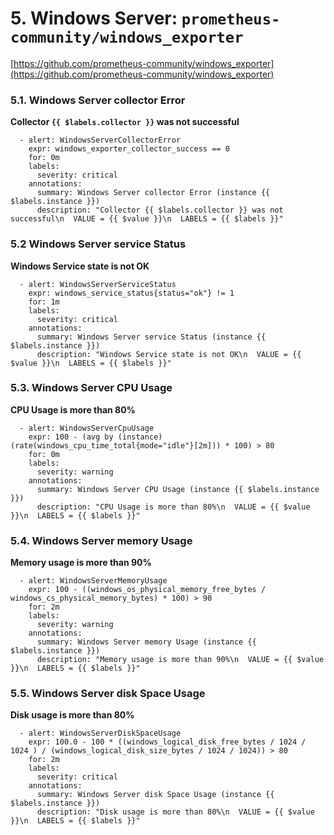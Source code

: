 # **5. Windows Server: `prometheus-community/windows_exporter`**

[https://github.com/prometheus-community/windows_exporter](https://github.com/prometheus-community/windows_exporter)

### **5.1. Windows Server collector Error**

**Collector `{{ $labels.collector }}` was not successful**

```
  - alert: WindowsServerCollectorError
    expr: windows_exporter_collector_success == 0
    for: 0m
    labels:
      severity: critical
    annotations:
      summary: Windows Server collector Error (instance {{ $labels.instance }})
      description: "Collector {{ $labels.collector }} was not successful\n  VALUE = {{ $value }}\n  LABELS = {{ $labels }}"
```

### **5.2 Windows Server service Status**

**Windows Service state is not OK**

```
  - alert: WindowsServerServiceStatus
    expr: windows_service_status{status="ok"} != 1
    for: 1m
    labels:
      severity: critical
    annotations:
      summary: Windows Server service Status (instance {{ $labels.instance }})
      description: "Windows Service state is not OK\n  VALUE = {{ $value }}\n  LABELS = {{ $labels }}"
```

### **5.3. Windows Server CPU Usage**

**CPU Usage is more than 80%**

```
  - alert: WindowsServerCpuUsage
    expr: 100 - (avg by (instance) (rate(windows_cpu_time_total{mode="idle"}[2m])) * 100) > 80
    for: 0m
    labels:
      severity: warning
    annotations:
      summary: Windows Server CPU Usage (instance {{ $labels.instance }})
      description: "CPU Usage is more than 80%\n  VALUE = {{ $value }}\n  LABELS = {{ $labels }}"
```


### **5.4. Windows Server memory Usage**

**Memory usage is more than 90%**

```
  - alert: WindowsServerMemoryUsage
    expr: 100 - ((windows_os_physical_memory_free_bytes / windows_cs_physical_memory_bytes) * 100) > 90
    for: 2m
    labels:
      severity: warning
    annotations:
      summary: Windows Server memory Usage (instance {{ $labels.instance }})
      description: "Memory usage is more than 90%\n  VALUE = {{ $value }}\n  LABELS = {{ $labels }}"
```

### **5.5. Windows Server disk Space Usage**

**Disk usage is more than 80%**

```
  - alert: WindowsServerDiskSpaceUsage
    expr: 100.0 - 100 * ((windows_logical_disk_free_bytes / 1024 / 1024 ) / (windows_logical_disk_size_bytes / 1024 / 1024)) > 80
    for: 2m
    labels:
      severity: critical
    annotations:
      summary: Windows Server disk Space Usage (instance {{ $labels.instance }})
      description: "Disk usage is more than 80%\n  VALUE = {{ $value }}\n  LABELS = {{ $labels }}"
```

